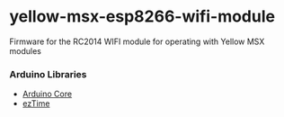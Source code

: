 # yellow-msx-esp8266-wifi-module
Firmware for the RC2014 WIFI module for operating with Yellow MSX modules

### Arduino Libraries

* [Arduino Core](https://github.com/esp8266/Arduino)
* [ezTime](https://github.com/ropg/ezTime)
